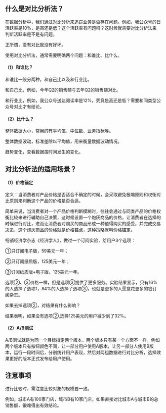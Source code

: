 ## 什么是对比分析法？
在数据分析中，我们通过对比分析来追踪业务是否存在问题。例如，我公众号的日活跃率是10%，是高还是低？这个活跃率有问题吗？这时候就需要对比分析法来判断活跃率是不是有问题。

正所谓，没有对比就没有好坏。

使用对比分析法，通常需要明确两个问题：和谁比、比什么。

#### （1）和谁比？

和谁比一般分两种，和自己比以及和行业比。

和自己比，例如，今年Q2的销售额与去年Q2的销售额对比。

和行业比，例如，我公众号送达阅读率是12%，究竟是高还是低？需要和同类型公众号对比才有结论。

#### （2）比什么？

整体数据大小，常用的有平均值、中位数、业务指标等。

整体数据波动，标准差除以平均值，用来衡量数据波动情况。

趋势变化，查看数据虽时间发生的变化。

## 对比分析法的适用场景？

#### （1）价格锚定

定义：当消费者对产品价格是否适合不确定的时候，会采取避免极端原则和权衡对比原则来判断这个产品的价格是否合适。

简单来说，当消费者对一个产品价格判断模糊时，往往会通过与同类产品的价格权衡比较来进行辅助自己决策，这时候设置一个炮灰商品的价格，让消费者在选择的时候进行对比，进而让消费者对购买的商品形成一种值得购买的感受，并完成交易决策，这个炮灰商品的价格就是价格锚点，这种策略就叫价格锚定。

畅销经济学杂志《经济学人》，做过一个订阅实验，给用户3个选项： 

①只订阅电子版，59美元一年；

②只订阅纸质版，125美元一年；

③订阅纸质版+电子版，125美元一年。

选项②、③价格一样，但是选项③提供了更多服务。实验结果显示，只有16%的人选择了选项1，84%的人选择了选项③，也就是更多的人愿意花更多的钱订阅杂志。

如果去掉选项②，对结果有什么影响？

结果表明，如果没有选项②,选择125美元的用户减少到了32%。

#### （2）A/B测试
A/B测试就是为同一个目标指定两个版本，两个版本只有某一个方面不一样。例如两个版本只有按钮颜色不同，让一部分用户使用A版本，让另一部分人使用B版本，运行一段时间后，分别统计用户表现，然后对两组数据进行对比分析，选择效果更好的版本正式发布给用户使用。

## 注意事项

进行比较时，需注意比较对象的规模要一致。

例如，城市A有100家门店，城市B有10家门店，如果直接对比城市A与城市B的总销售额，很难得出有效结论。

